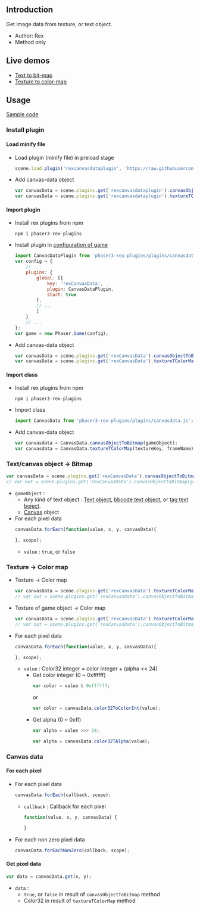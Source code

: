 ## Introduction

Get image data from texture, or text object.

- Author: Rex
- Method only

## Live demos

- [Text to bit-map](https://codepen.io/rexrainbow/pen/RzzOjK)
- [Texture to color-map](https://codepen.io/rexrainbow/pen/dBBLvY)

## Usage

[Sample code](https://github.com/rexrainbow/phaser3-rex-notes/tree/master/examples/canvasdata)

### Install plugin

#### Load minify file

- Load plugin (minify file) in preload stage
    ```javascript
    scene.load.plugin('rexcanvasdataplugin', 'https://raw.githubusercontent.com/rexrainbow/phaser3-rex-notes/master/dist/rexcanvasdataplugin.min.js', true);
    ```
- Add canvas-data object
    ```javascript
    var canvasData = scene.plugins.get('rexcanvasdataplugin').canvasObjectToBitmap(gameObject);
    var canvasData = scene.plugins.get('rexcanvasdataplugin').textureTColorMap(textureKey, frameName);
    ```

#### Import plugin

- Install rex plugins from npm
    ```
    npm i phaser3-rex-plugins
    ```
- Install plugin in [configuration of game](game.md#configuration)
    ```javascript
    import CanvasDataPlugin from 'phaser3-rex-plugins/plugins/canvasdata-plugin.js';
    var config = {
        // ...
        plugins: {
            global: [{
                key: 'rexCanvasData',
                plugin: CanvasDataPlugin,
                start: true
            },
            // ...
            ]
        }
        // ...
    };
    var game = new Phaser.Game(config);
    ```
- Add canvas-data object
    ```javascript
    var canvasData = scene.plugins.get('rexCanvasData').canvasObjectToBitmap(gameObject);
    var canvasData = scene.plugins.get('rexCanvasData').textureTColorMap(textureKey, frameName);
    ```

#### Import class

- Install rex plugins from npm
    ```
    npm i phaser3-rex-plugins
    ```
- Import class
    ```javascript
    import CanvasData from 'phaser3-rex-plugins/plugins/canvasdata.js';
    ```
- Add canvas-data object
    ```javascript
    var canvasdata = CanvasData.canvasObjectToBitmap(gameObject);
    var canvasdata = CanvasData.textureTColorMap(textureKey, frameName);
    ```

### Text/canvas object -> Bitmap

```javascript
var canvasData = scene.plugins.get('rexCanvasData').canvasObjectToBitmap(gameObject);
// var out = scene.plugins.get('rexCanvasData').canvasObjectToBitmap(gameObject, out);
```

- `gameObject` : 
    - Any kind of text object : [Text object](text.md), [bbcode text object](bbcodetext.md), or [tag text boject](tagtext.md). 
    - [Canvas](canvas.md) object
- For each pixel data
    ```javascript
    canvasData.forEach(function(value, x, y, canvasData){

    }, scope);
    ```
    - `value` : `true`, or `false`

### Texture -> Color map

- Texture -> Color map
    ```javascript
    var canvasData = scene.plugins.get('rexCanvasData').textureTColorMap(textureKey, frameName);
    // var out = scene.plugins.get('rexCanvasData').canvasObjectToBitmap(textureKey, frameName, out);
    ```
- Texture of game object -> Color map
    ```javascript
    var canvasData = scene.plugins.get('rexCanvasData').textureTColorMap(gameObject);
    // var out = scene.plugins.get('rexCanvasData').canvasObjectToBitmap(gameObject, out);
    ```
- For each pixel data
    ```javascript
    canvasData.forEach(function(value, x, y, canvasData){

    }, scope);
    ```
    - `value` : Color32 integer = color integer + (alpha << 24)
        - Get color integer (0 ~ 0xffffff)
            ```javascript
            var color = value & 0xffffff;
            ```
            or
            ```javascript
            var color = canvasData.color32ToColorInt(value);
            ```
        - Get alpha (0 ~ 0xff)
            ```javascript
            var alpha = value >>> 24;
            ```
            ```javascript
            var alpha = canvasData.color32TAlpha(value);
            ```

### Canvas data

#### For each pixel

- For each pixel data
    ```javascript
    canvasData.forEach(callback, scope);
    ```
    - `callback` : Callback for each pixel
        ```javascript
        function(value, x, y, canvasData) {
    
        }
        ```
- For each non zero pixel data
    ```javascript
    canvasData.forEachNonZero(callback, scope);
    ```

#### Get pixel data

```javascript
var data = canvasData.get(x, y);
```

- `data` :
    - `true`, or `false` in result of `canvasObjectToBitmap` method
    - Color32 in result of `textureTColorMap` method
